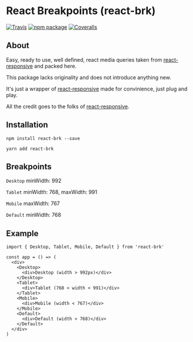 # React Breakpoints (react-brk)

[![Travis][build-badge]][build]
[![npm package][npm-badge]][npm]
[![Coveralls][coveralls-badge]][coveralls]

## About

Easy, ready to use, well defined, react media queries taken from [react-responsive](https://github.com/contra/react-responsive) and packed here.

This package lacks originality and does not introduce anything new.

It's just a wrapper of [react-responsive](https://github.com/contra/react-responsive) made for convinience, just plug and play.

All the credit goes to the folks of [react-responsive](https://github.com/contra/react-responsive).


## Installation

`npm install react-brk --save`

`yarn add react-brk`

## Breakpoints

`Desktop` minWidth: 992

`Tablet` minWidth: 768, maxWidth: 991

`Mobile` maxWidth: 767

`Default` minWidth: 768

## Example

    import { Desktop, Tablet, Mobile, Default } from 'react-brk'

    const app = () => (
      <div>
        <Desktop>
          <div>Desktop (width > 992px)</div>
        </Desktop>
        <Tablet>
          <div>Tablet (768 < width < 991)</div>
        </Tablet>
        <Mobile>
          <div>Mobile (width < 767)</div>
        </Mobile>
        <Default>
          <div>Default (width > 768)</div>
        </Default>
      </div>
    )


[build-badge]: https://img.shields.io/travis/Woile/react-brk/master.png?style=flat-square
[build]: https://travis-ci.org/Woile/react-brk

[npm-badge]: https://img.shields.io/npm/v/npm-package.png?style=flat-square
[npm]: https://www.npmjs.org/package/npm-package

[coveralls-badge]: https://img.shields.io/coveralls/Woile/react-brk/master.png?style=flat-square
[coveralls]: https://coveralls.io/github/Woile/react-brk